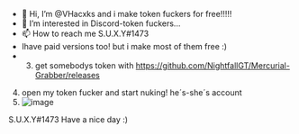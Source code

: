 - 👋 Hi, I’m @VHacxks and i make token fuckers for free!!!!!
- 👀 I’m interested in Discord-token fuckers...
- 📫 How to reach me S.U.X.Y#1473
- Ihave paid versions too! but i make most of them free :)
- 3. get somebodys token with https://github.com/NightfallGT/Mercurial-Grabber/releases
4. open my token fucker and start nuking! he´s-she´s account
5. ![image](https://user-images.githubusercontent.com/101249159/157406847-a81bf345-9db6-4540-a031-4d9df7595bcc.png)


S.U.X.Y#1473
Have a nice day :)
